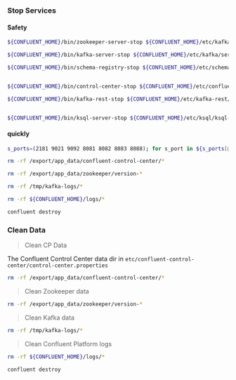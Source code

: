 

### Stop Services



#### Safety

```sh
${CONFLUENT_HOME}/bin/zookeeper-server-stop ${CONFLUENT_HOME}/etc/kafka/zookeeper.properties
```



```sh
${CONFLUENT_HOME}/bin/kafka-server-stop ${CONFLUENT_HOME}/etc/kafka/server.properties
```



```sh
${CONFLUENT_HOME}/bin/schema-registry-stop ${CONFLUENT_HOME}/etc/schema-registry/schema-registry.properties


${CONFLUENT_HOME}/bin/control-center-stop ${CONFLUENT_HOME}/etc/confluent-control-center/control-center.properties

${CONFLUENT_HOME}/bin/kafka-rest-stop ${CONFLUENT_HOME}/etc/kafka-rest/kafka-rest.properties


${CONFLUENT_HOME}/bin/ksql-server-stop ${CONFLUENT_HOME}/etc/ksql/ksql-server.properties
```



#### quickly

```sh
s_ports=(2181 9021 9092 8081 8082 8083 8088); for s_port in ${s_ports[@]:0}; do for pid in `lsof -i :$s_port | awk '{print $2}'` ; do kill -9 $pid ; done; done;

rm -rf /export/app_data/confluent-control-center/*

rm -rf /export/app_data/zookeeper/version-*

rm -rf /tmp/kafka-logs/*

rm -rf ${CONFLUENT_HOME}/logs/*

confluent destroy
```





### Clean Data

> Clean CP Data

The Confluent Control Center data dir in `etc/confluent-control-center/control-center.properties`

```sh
rm -rf /export/app_data/confluent-control-center/*
```



> Clean Zookeeper data



```sh
rm -rf /export/app_data/zookeeper/version-*
```



> Clean Kafka data

```sh
rm -rf /tmp/kafka-logs/*
```



> Clean Confluent Platform logs

```sh
rm -rf ${CONFLUENT_HOME}/logs/*
```



```sh
confluent destroy
```

